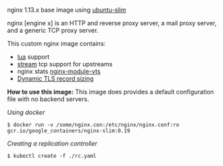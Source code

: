 
nginx 1.13.x base image using [ubuntu-slim](https://github.com/kubernetes/contrib/tree/master/images/ubuntu-slim)

nginx [engine x] is an HTTP and reverse proxy server, a mail proxy server, and a generic TCP proxy server.

This custom nginx image contains:
- [lua](https://github.com/openresty/lua-nginx-module) support
- [stream](http://nginx.org/en/docs/stream/ngx_stream_core_module.html) tcp support for upstreams
- nginx stats [nginx-module-vts](https://github.com/vozlt/nginx-module-vts)
- [Dynamic TLS record sizing](https://blog.cloudflare.com/optimizing-tls-over-tcp-to-reduce-latency/)


**How to use this image:**
This image does provides a default configuration file with no backend servers.

*Using docker*
```
$ docker run -v /some/nginx.con:/etc/nginx/nginx.conf:ro gcr.io/google_containers/nginx-slim:0.19
```

*Creating a replication controller*
```
$ kubectl create -f ./rc.yaml
```
